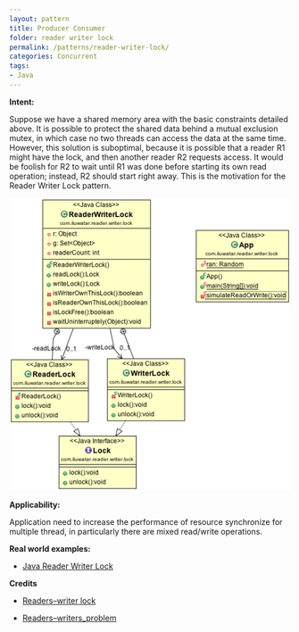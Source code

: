 ```yaml
---
layout: pattern
title: Producer Consumer
folder: reader writer lock
permalink: /patterns/reader-writer-lock/
categories: Concurrent
tags: 
- Java
---
```


**Intent:**  

Suppose we have a shared memory area with the basic constraints detailed above. It is possible to protect the shared data behind a mutual exclusion mutex, in which case no two threads can access the data at the same time. However, this solution is suboptimal, because it is possible that a reader R1 might have the lock, and then another reader R2 requests access. It would be foolish for R2 to wait until R1 was done before starting its own read operation; instead, R2 should start right away. This is the motivation for the Reader Writer Lock pattern.

![alt text](./etc/reader-writer-lock.png "Reader writer lock")

**Applicability:**  

Application need to  increase the performance of resource synchronize for multiple thread, in particularly there are mixed read/write operations.

**Real world examples:**

* [Java Reader Writer Lock](https://docs.oracle.com/javase/7/docs/api/java/util/concurrent/locks/ReadWriteLock.html)

**Credits**

* [Readers–writer lock](https://en.wikipedia.org/wiki/Readers%E2%80%93writer_lock)

* [Readers–writers_problem](https://en.wikipedia.org/wiki/Readers%E2%80%93writers_problem)